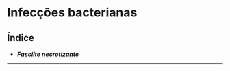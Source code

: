 # **Infecções bacterianas**

## Índice

- [***Fasciíte necrotizante***](fascite-necrotizante.md)

---


